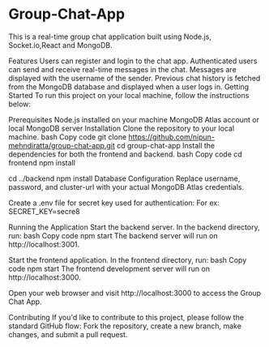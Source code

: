 # Group-Chat-App
This is a real-time group chat application built using Node.js, Socket.io,React and MongoDB.

Features
Users can register and login to the chat app.
Authenticated users can send and receive real-time messages in the chat.
Messages are displayed with the username of the sender.
Previous chat history is fetched from the MongoDB database and displayed when a user logs in.
Getting Started
To run this project on your local machine, follow the instructions below:

Prerequisites
Node.js installed on your machine
MongoDB Atlas account or local MongoDB server
Installation
Clone the repository to your local machine.
bash
Copy code
git clone https://github.com/nipun-mehndiratta/group-chat-app.git
cd group-chat-app
Install the dependencies for both the frontend and backend.
bash
Copy code
cd frontend
npm install

cd ../backend
npm install
Database Configuration
Replace username, password, and cluster-url with your actual MongoDB Atlas credentials.

Create a .env file for secret key used for authentication:
For ex: SECRET_KEY=secre8

Running the Application
Start the backend server. In the backend directory, run:
bash
Copy code
npm start
The backend server will run on http://localhost:3001.

Start the frontend application. In the frontend directory, run:
bash
Copy code
npm start
The frontend development server will run on http://localhost:3000.

Open your web browser and visit http://localhost:3000 to access the Group Chat App.

Contributing
If you'd like to contribute to this project, please follow the standard GitHub flow: Fork the repository, create a new branch, make changes, and submit a pull request.
